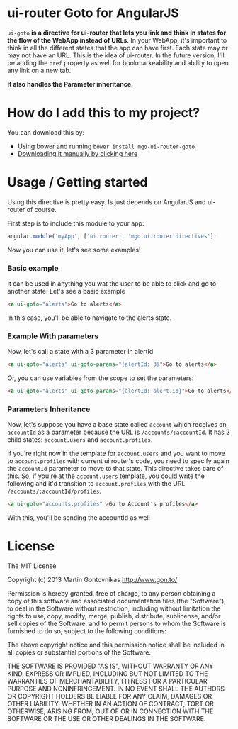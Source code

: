 # ui-router Goto for AngularJS

`ui-goto` **is a directive for ui-router that lets you link and think in states for the flow of the WebApp instead of URLs**. In your WebApp, it's important to think in all the different states that the app can have first. Each state may or may not have an URL. This is the idea of ui-router. In the future version, I'll be adding the `href` property as well for bookmarkeability and ability to open any link on a new tab. 

**It also handles the Parameter inheritance.**

# How do I add this to my project?

You can download this by:

* Using bower and running `bower install mgo-ui-router-goto`
* [Downloading it manually by clicking here](https://raw.github.com/mgonto/mgo-ui-router-goto/master/uiGoto.js)

# Usage / Getting started

Using this directive is pretty easy. Is just depends on AngularJS and ui-router of course.

First step is to include this module to your app:

````javascript
angular.module('myApp', ['ui.router', 'mgo.ui.router.directives'];
````

Now you can use it, let's see some examples!

### Basic example
It can be used in anything you wat the user to be able to click and go to another state. Let's see a basic example

````html
<a ui-goto="alerts">Go to alerts</a>
````

In this case, you'll be able to navigate to the alerts state.

### Example With parameters

Now, let's call a state with a 3 parameter in alertId

````html
<a ui-goto="alerts" ui-goto-params="{alertId: 3}">Go to alerts</a>
````

Or, you can use variables from the scope to set the parameters:

````html
<a ui-goto="alerts" ui-goto-params="{alertId: alert.id}">Go to alerts</a>
````

### Parameters Inheritance

Now, let's suppose you have a base state called `account` which receives an `accountId` as a parameter because the URL is `/accounts/:accountId`. It has 2 child states: `account.users` and `account.profiles`.

If you're right now in the template for `account.users` and you want to move to `account.profiles` with current ui router's code, you need to specify again the `accountId` parameter to move to that state. This directive takes care of this. So, if you're at the `account.users` template, you could write the following and it'd transition to `account.profiles` with the URL `/accounts/:accountId/profiles`.

````html
<a ui-goto="accounts.profiles" >Go to Account's profiles</a>
````

With this, you'll be sending the accountId as well

# License

The MIT License

Copyright (c) 2013 Martin Gontovnikas http://www.gon.to/

Permission is hereby granted, free of charge, to any person obtaining a copy of this software and associated documentation files (the "Software"), to deal in the Software without restriction, including without limitation the rights to use, copy, modify, merge, publish, distribute, sublicense, and/or sell copies of the Software, and to permit persons to whom the Software is furnished to do so, subject to the following conditions:

The above copyright notice and this permission notice shall be included in all copies or substantial portions of the Software.

THE SOFTWARE IS PROVIDED "AS IS", WITHOUT WARRANTY OF ANY KIND, EXPRESS OR IMPLIED, INCLUDING BUT NOT LIMITED TO THE WARRANTIES OF MERCHANTABILITY, FITNESS FOR A PARTICULAR PURPOSE AND NONINFRINGEMENT. IN NO EVENT SHALL THE AUTHORS OR COPYRIGHT HOLDERS BE LIABLE FOR ANY CLAIM, DAMAGES OR OTHER LIABILITY, WHETHER IN AN ACTION OF CONTRACT, TORT OR OTHERWISE, ARISING FROM, OUT OF OR IN CONNECTION WITH THE SOFTWARE OR THE USE OR OTHER DEALINGS IN THE SOFTWARE.




